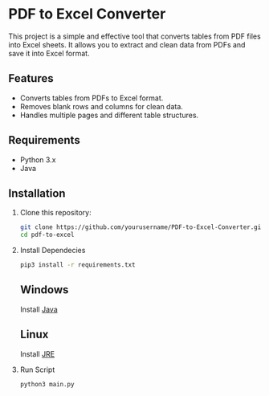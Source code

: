 # PDF to Excel Converter

This project is a simple and effective tool that converts tables from PDF files into Excel sheets. It allows you to extract and clean data from PDFs and save it into Excel format.

## Features

- Converts tables from PDFs to Excel format.
- Removes blank rows and columns for clean data.
- Handles multiple pages and different table structures.

## Requirements

- Python 3.x
- Java


## Installation

1. Clone this repository:
   ```bash
   git clone https://github.com/yourusername/PDF-to-Excel-Converter.git
   cd pdf-to-excel
   ```
2. Install Dependecies
   ```bash
   pip3 install -r requirements.txt
   ```
   ## Windows
    
   Install [Java](https://www.java.com/en/download/)
   
    ## Linux
    
   Install [JRE](https://www.digitalocean.com/community/tutorials/how-to-install-java-with-apt-on-ubuntu-22-04)
   
   
3. Run Script
   ```bash
   python3 main.py
   ```

